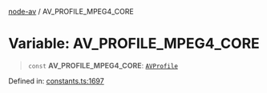 [node-av](../globals.md) / AV\_PROFILE\_MPEG4\_CORE

# Variable: AV\_PROFILE\_MPEG4\_CORE

> `const` **AV\_PROFILE\_MPEG4\_CORE**: [`AVProfile`](../type-aliases/AVProfile.md)

Defined in: [constants.ts:1697](https://github.com/seydx/av/blob/f8631fc881b394300b1479f511d55cf1c370a87f/src/constants/constants.ts#L1697)
